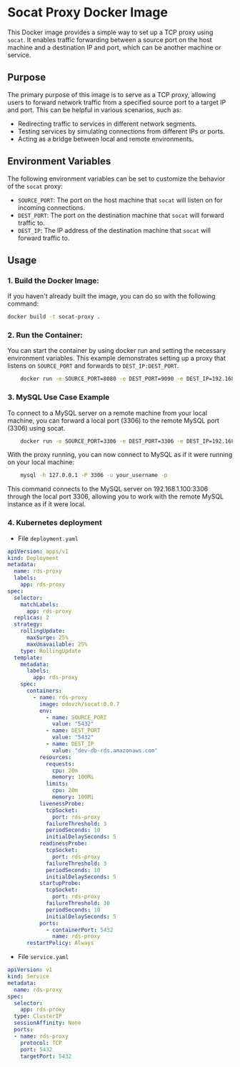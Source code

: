 # Socat Proxy Docker Image

This Docker image provides a simple way to set up a TCP proxy using `socat`. It enables traffic forwarding between a source port on the host machine and a destination IP and port, which can be another machine or service. 

## Purpose

The primary purpose of this image is to serve as a TCP proxy, allowing users to forward network traffic from a specified source port to a target IP and port. This can be helpful in various scenarios, such as:

- Redirecting traffic to services in different network segments.
- Testing services by simulating connections from different IPs or ports.
- Acting as a bridge between local and remote environments.

## Environment Variables

The following environment variables can be set to customize the behavior of the `socat` proxy:

- `SOURCE_PORT`: The port on the host machine that `socat` will listen on for incoming connections.
- `DEST_PORT`: The port on the destination machine that `socat` will forward traffic to.
- `DEST_IP`: The IP address of the destination machine that `socat` will forward traffic to.

## Usage

### 1. Build the Docker Image:
   If you haven't already built the image, you can do so with the following command:

   ```bash
   docker build -t socat-proxy .
   ```

### 2. Run the Container:
You can start the container by using docker run and setting the necessary environment variables.  This example demonstrates setting up a proxy that listens on `SOURCE_PORT` and forwards to `DEST_IP:DEST_PORT`.
```bash
    docker run -e SOURCE_PORT=8080 -e DEST_PORT=9090 -e DEST_IP=192.168.0.20 socat-proxy
```
    

### 3. **MySQL Use Case Example**
To connect to a MySQL server on a remote machine from your local machine, you can forward a local port (3306) to the remote MySQL port (3306) using socat.

```bash
    docker run -e SOURCE_PORT=3306 -e DEST_PORT=3306 -e DEST_IP=192.168.1.100 socat-proxy
```

With the proxy running, you can now connect to MySQL as if it were running on your local machine:

```bash
    mysql -h 127.0.0.1 -P 3306 -u your_username -p
```

This command connects to the MySQL server on 192.168.1.100:3306 through the local port 3306, allowing you to work with the remote MySQL instance as if it were local.


### 4. **Kubernetes deployment**
- File `deployment.yaml`

```yaml
apiVersion: apps/v1
kind: Deployment
metadata:
  name: rds-proxy
  labels:
    app: rds-proxy
spec:
  selector:
    matchLabels:
      app: rds-proxy
  replicas: 2
  strategy:
    rollingUpdate:
      maxSurge: 25%
      maxUnavailable: 25%
    type: RollingUpdate
  template:
    metadata:
      labels:
        app: rds-proxy
    spec:
      containers:
        - name: rds-proxy
          image: odovzh/socat:0.0.7
          env:
            - name: SOURCE_PORT
              value: "5432"
            - name: DEST_PORT
              value: "5432"
            - name: DEST_IP
              value: "dev-db-rds.amazonaws.com"
          resources:
            requests:
              cpu: 20m
              memory: 100Mi
            limits:
              cpu: 20m
              memory: 100Mi
          livenessProbe:
            tcpSocket:
              port: rds-proxy
            failureThreshold: 3
            periodSeconds: 10
            initialDelaySeconds: 5
          readinessProbe:
            tcpSocket:
              port: rds-proxy
            failureThreshold: 3
            periodSeconds: 10
            initialDelaySeconds: 5        
          startupProbe:
            tcpSocket:
              port: rds-proxy
            failureThreshold: 30
            periodSeconds: 10
            initialDelaySeconds: 5              
          ports:
            - containerPort: 5432
              name: rds-proxy
      restartPolicy: Always
```

- File `service.yaml`

```yaml
apiVersion: v1
kind: Service
metadata:
  name: rds-proxy
spec:
  selector:
    app: rds-proxy
  type: ClusterIP
  sessionAffinity: None
  ports:
  - name: rds-proxy
    protocol: TCP
    port: 5432
    targetPort: 5432

```